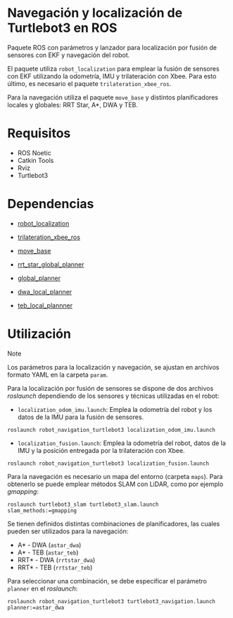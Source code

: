 # Navegación y localización de Turtlebot3 en ROS

Paquete ROS con parámetros y lanzador para localización por fusión de sensores con EKF y navegación del robot.

El paquete utiliza `robot_localization` para emplear la fusión de sensores con EKF utilizando la odometría, IMU y trilateración con Xbee. Para esto último, es necesario el paquete `trilateration_xbee_ros`.

Para la navegación utiliza el paquete `move_base` y distintos planificadores locales y globales: RRT Star, A*, DWA y TEB.

# Requisitos

* ROS Noetic
* Catkin Tools
* Rviz
* Turtlebot3

# Dependencias

* [robot_localization](https://github.com/cra-ros-pkg/robot_localization)

* [trilateration_xbee_ros](https://github.com/NicolasNNA/trilateration_xbee_ros)

* [move_base](http://wiki.ros.org/move_base)

* [rrt_star_global_planner](https://github.com/rafaelbarretorb/rrt_star_global_planner)

* [global_planner](http://wiki.ros.org/global_planner)

* [dwa_local_planner](http://wiki.ros.org/dwa_local_planner)

* [teb_local_plannner](http://wiki.ros.org/teb_local_planner)

# Utilización

> [!NOTE]
> Los parámetros para la localización y navegación, se ajustan en archivos formato YAML en la carpeta `param`.

Para la localización por fusión de sensores se dispone de dos archivos _roslaunch_ dependiendo de los sensores y técnicas utilizadas en el robot:

* `localization_odom_imu.launch`: Emplea la odometría del robot y los datos de la IMU para la fusión de sensores.

```
roslaunch robot_navigation_turtlebot3 localization_odom_imu.launch
```

* `localization_fusion.launch`: Emplea la odometría del robot, datos de la IMU y la posición entregada por la trilateración con Xbee.

```
roslaunch robot_navigation_turtlebot3 localization_fusion.launch
```

Para la navegación es necesario un mapa del entorno (carpeta `maps`). Para obtenerlo se puede emplear métodos SLAM con LiDAR, como por ejemplo _gmapping_:

```
roslaunch turtlebot3_slam turtlebot3_slam.launch slam_methods:=gmapping
```

Se tienen definidos distintas combinaciones de planificadores, las cuales pueden ser utilizados para la navegación:

* A* - DWA (`astar_dwa`)
* A* - TEB (`astar_teb`)
* RRT* - DWA (`rrtstar_dwa`)
* RRT* - TEB (`rrtstar_teb`)

Para seleccionar una combinación, se debe especificar el parámetro `planner` en el _roslaunch_:

```
roslaunch robot_navigation_turtlebot3 turtlebot3_navigation.launch planner:=astar_dwa
```


